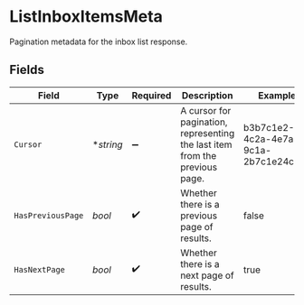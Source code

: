 # ListInboxItemsMeta

Pagination metadata for the inbox list response.


## Fields

| Field                                                                       | Type                                                                        | Required                                                                    | Description                                                                 | Example                                                                     |
| --------------------------------------------------------------------------- | --------------------------------------------------------------------------- | --------------------------------------------------------------------------- | --------------------------------------------------------------------------- | --------------------------------------------------------------------------- |
| `Cursor`                                                                    | **string*                                                                   | :heavy_minus_sign:                                                          | A cursor for pagination, representing the last item from the previous page. | b3b7c1e2-4c2a-4e7a-9c1a-2b7c1e24c2a4                                        |
| `HasPreviousPage`                                                           | *bool*                                                                      | :heavy_check_mark:                                                          | Whether there is a previous page of results.                                | false                                                                       |
| `HasNextPage`                                                               | *bool*                                                                      | :heavy_check_mark:                                                          | Whether there is a next page of results.                                    | true                                                                        |
